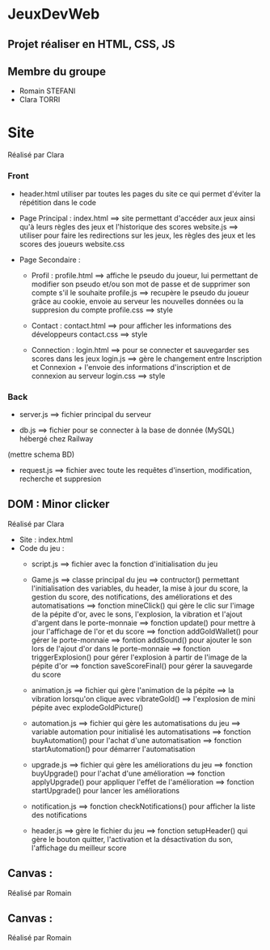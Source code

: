 # JeuxDevWeb
## Projet réaliser en HTML, CSS, JS

## Membre du groupe 

- Romain STEFANI
- Clara TORRI 


# Site
Réalisé par Clara

### Front

- header.html utiliser par toutes les pages du site ce qui permet d'éviter la répétition dans le code 

- Page Principal : 
    index.html ==> site permettant d'accéder aux jeux ainsi qu'à leurs règles des jeux et l'historique des scores 
    website.js ==> utiliser pour faire les redirections sur les jeux, les règles des jeux et les scores des joueurs
    website.css

- Page Secondaire : 
    + Profil :
        profile.html ==> affiche le pseudo du joueur, lui permettant de modifier son pseudo et/ou son mot de passe et de supprimer son compte s'il le souhaite
        profile.js ==> recupère le pseudo du joueur grâce au cookie, envoie au serveur les nouvelles données ou la suppresion du compte
        profile.css ==> style

    + Contact : 
        contact.html ==> pour afficher les informations des développeurs
        contact.css ==> style

    + Connection : 
        login.html ==> pour se connecter et sauvegarder ses scores dans les jeux 
        login.js ==> gère le changement entre Inscription et Connexion + l'envoie des informations d'inscription et de connexion au serveur
        login.css ==> style

### Back

- server.js ==> fichier principal du serveur

- db.js ==> fichier pour se connecter à la base de donnée (MySQL) hébergé chez Railway

(mettre schema BD)

- request.js ==> fichier avec toute les requêtes d'insertion, modification, recherche et suppresion


## DOM : Minor clicker
Réalisé par Clara

- Site : index.html
- Code du jeu :
    + script.js ==> fichier avec la fonction d'initialisation du jeu

    + Game.js   ==> classe principal du jeu
                ==> contructor() permettant l'initialisation des variables, du header, la mise à jour du score, la gestion du score, des notifications, des améliorations et des automatisations
                ==> fonction mineClick() qui gère le clic sur l'image de la pépite d'or, avec le sons, l'explosion, la vibration et l'ajout d'argent dans le porte-monnaie
                ==> fonction update() pour mettre à jour l'affichage de l'or et du score 
                ==> fonction addGoldWallet() pour gérer le porte-monnaie
                ==> fontion addSound() pour ajouter le son lors de l'ajout d'or dans le porte-monnaie
                ==> fonction triggerExplosion() pour gérer l'explosion à partir de l'image de la pépite d'or
                ==> fonction saveScoreFinal() pour gérer la sauvegarde du score

    + animation.js  ==> fichier qui gère l'animation de la pépite 
                    ==> la vibration lorsqu'on clique avec vibrateGold() ==> l'explosion de mini pépite avec explodeGoldPicture()

    + automation.js ==> fichier qui gère les automatisations du jeu
                    ==> variable automation pour initialisé les automatisations
                    ==> fonction buyAutomation() pour l'achat d'une automatisation
                    ==> fonction startAutomation() pour démarrer l'automatisation
                
    + upgrade.js    ==> fichier qui gère les améliorations du jeu
                    ==> fonction buyUpgrade() pour l'achat d'une amélioration
                    ==> fonction applyUpgrade() pour appliquer l'effet de l'amélioration 
                    ==> fonction startUpgrade() pour lancer les améliorations

    + notification.js   ==> fonction checkNotifications() pour afficher la liste des notifications

    + header.js ==> gère le fichier du jeu
                ==> fonction setupHeader() qui gère le bouton quitter, l'activation et la désactivation du son, l'affichage du meilleur score

                
    
## Canvas : 
Réalisé par Romain

## Canvas :
Réalisé par Romain 

